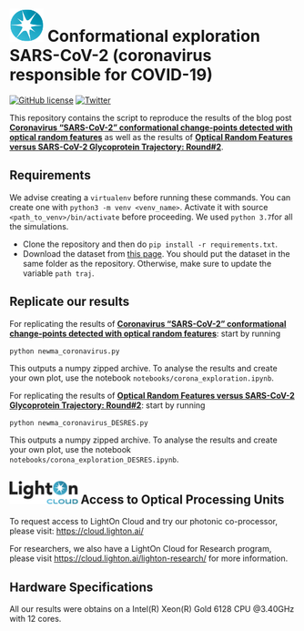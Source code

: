 # <img src="_static/lighton_small.png" width=60/> Conformational exploration SARS-CoV-2 (coronavirus responsible for COVID-19)

[![GitHub license](https://img.shields.io/badge/license-MIT-blue.svg)](LICENSE)  [![Twitter](https://img.shields.io/twitter/follow/LightOnIO?style=social)](https://twitter.com/LightOnIO)

This repository contains the script to reproduce the results of the blog post [**Coronavirus “SARS-CoV-2” conformational change-points detected with optical random features**](https://medium.com/@LightOnIO/accelerating-sars-cov2-molecular-dynamics-studies-with-optical-random-features-b8cffdb99b01) as well as the results of [**Optical Random Features versus SARS-CoV-2 Glycoprotein Trajectory: Round#2**](https://medium.com/@LightOnIO/optical-random-features-versus-sars-cov-2-glycoprotein-trajectory-round-2-adcf04d6036d).

## 

## Requirements

We advise creating a `virtualenv` before running these commands. You can create one with `python3 -m venv <venv_name>`. Activate it with source `<path_to_venv>/bin/activate`  before proceeding. We used `python 3.7`for all the simulations.

- Clone the repository and then do `pip install -r requirements.txt`.
- Download the dataset from [this page](https://figshare.com/articles/6_molecular_dynamics_simulations_of_coronavirus_2019-nCoV_protease_model_in_complex_with_different_conformations_of_lopinavir_/11764158). You should put the dataset in the  same folder as the repository. Otherwise, make sure to update the variable `path traj`.

## 

## Replicate our results

For replicating the results of [**Coronavirus “SARS-CoV-2” conformational change-points detected with optical random features**](https://medium.com/@LightOnIO/accelerating-sars-cov2-molecular-dynamics-studies-with-optical-random-features-b8cffdb99b01): start by running

```
python newma_coronavirus.py
```

This outputs a numpy zipped archive. To analyse the results and create your own plot, use the notebook `notebooks/corona_exploration.ipynb`.

For replicating the results of [**Optical Random Features versus SARS-CoV-2 Glycoprotein Trajectory: Round#2**](https://medium.com/@LightOnIO/optical-random-features-versus-sars-cov-2-glycoprotein-trajectory-round-2-adcf04d6036d): start by running

```
python newma_coronavirus_DESRES.py
```

This outputs a numpy zipped archive. To analyse the results and create your own plot, use the notebook `notebooks/corona_exploration_DESRES.ipynb`.

## <img src="_static/lighton_cloud_small.png" width=120/> Access to Optical Processing Units

To request access to LightOn Cloud and try our photonic co-processor, please visit: <https://cloud.lighton.ai/>

For researchers, we also have a LightOn Cloud for Research program, please visit <https://cloud.lighton.ai/lighton-research/> for more information.

## 

## Hardware Specifications

All our results were obtains on a Intel(R) Xeon(R) Gold 6128 CPU @3.40GHz with 12 cores.